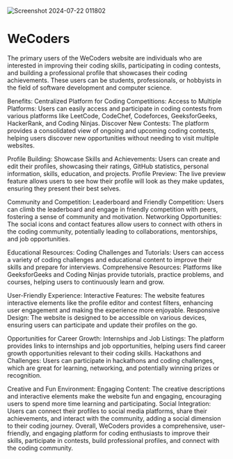 ![Screenshot 2024-07-22 011802](https://github.com/user-attachments/assets/60dfb85a-576a-4aa7-a5af-1686e969b293)
# WeCoders
The primary users of the WeCoders website are individuals who are interested in improving their coding skills, participating in coding contests, and building a professional profile that showcases their coding achievements. These users can be students, professionals, or hobbyists in the field of software development and computer science.

Benefits:
Centralized Platform for Coding Competitions:
Access to Multiple Platforms: Users can easily access and participate in coding contests from various platforms like LeetCode, CodeChef, Codeforces, GeeksforGeeks, HackerRank, and Coding Ninjas.
Discover New Contests: The platform provides a consolidated view of ongoing and upcoming coding contests, helping users discover new opportunities without needing to visit multiple websites.

Profile Building:
Showcase Skills and Achievements: Users can create and edit their profiles, showcasing their ratings, GitHub statistics, personal information, skills, education, and projects.
Profile Preview: The live preview feature allows users to see how their profile will look as they make updates, ensuring they present their best selves.

Community and Competition:
Leaderboard and Friendly Competition: Users can climb the leaderboard and engage in friendly competition with peers, fostering a sense of community and motivation.
Networking Opportunities: The social icons and contact features allow users to connect with others in the coding community, potentially leading to collaborations, mentorships, and job opportunities.

Educational Resources:
Coding Challenges and Tutorials: Users can access a variety of coding challenges and educational content to improve their skills and prepare for interviews.
Comprehensive Resources: Platforms like GeeksforGeeks and Coding Ninjas provide tutorials, practice problems, and courses, helping users to continuously learn and grow.

User-Friendly Experience:
Interactive Features: The website features interactive elements like the profile editor and contest filters, enhancing user engagement and making the experience more enjoyable.
Responsive Design: The website is designed to be accessible on various devices, ensuring users can participate and update their profiles on the go.

Opportunities for Career Growth:
Internships and Job Listings: The platform provides links to internships and job opportunities, helping users find career growth opportunities relevant to their coding skills.
Hackathons and Challenges: Users can participate in hackathons and coding challenges, which are great for learning, networking, and potentially winning prizes or recognition.

Creative and Fun Environment:
Engaging Content: The creative descriptions and interactive elements make the website fun and engaging, encouraging users to spend more time learning and participating.
Social Integration: Users can connect their profiles to social media platforms, share their achievements, and interact with the community, adding a social dimension to their coding journey.
Overall, WeCoders provides a comprehensive, user-friendly, and engaging platform for coding enthusiasts to improve their skills, participate in contests, build professional profiles, and connect with the coding community.
